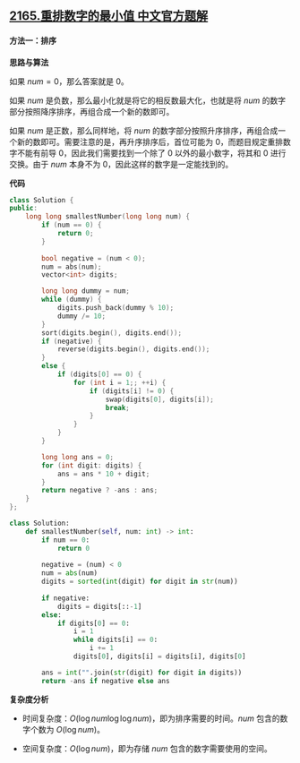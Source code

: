## [2165.重排数字的最小值 中文官方题解](https://leetcode.cn/problems/smallest-value-of-the-rearranged-number/solutions/100000/zhong-pai-shu-zi-de-zui-xiao-zhi-by-leet-p06c)

#### 方法一：排序

**思路与算法**

如果 $\textit{num} = 0$，那么答案就是 $0$。

如果 $\textit{num}$ 是负数，那么最小化就是将它的相反数最大化，也就是将 $\textit{num}$ 的数字部分按照降序排序，再组合成一个新的数即可。

如果 $\textit{num}$ 是正数，那么同样地，将 $\textit{num}$ 的数字部分按照升序排序，再组合成一个新的数即可。需要注意的是，再升序排序后，首位可能为 $0$，而题目规定重排数字不能有前导 $0$，因此我们需要找到一个除了 $0$ 以外的最小数字，将其和 $0$ 进行交换。由于 $\textit{num}$ 本身不为 $0$，因此这样的数字是一定能找到的。

**代码**

```C++ [sol1-C++]
class Solution {
public:
    long long smallestNumber(long long num) {
        if (num == 0) {
            return 0;
        }
        
        bool negative = (num < 0);
        num = abs(num);
        vector<int> digits;

        long long dummy = num;
        while (dummy) {
            digits.push_back(dummy % 10);
            dummy /= 10;
        }
        sort(digits.begin(), digits.end());
        if (negative) {
            reverse(digits.begin(), digits.end());
        }
        else {
            if (digits[0] == 0) {
                for (int i = 1;; ++i) {
                    if (digits[i] != 0) {
                        swap(digits[0], digits[i]);
                        break;
                    }
                }
            }
        }

        long long ans = 0;
        for (int digit: digits) {
            ans = ans * 10 + digit;
        }
        return negative ? -ans : ans;
    }
};
```

```Python [sol1-Python3]
class Solution:
    def smallestNumber(self, num: int) -> int:
        if num == 0:
            return 0
        
        negative = (num) < 0
        num = abs(num)
        digits = sorted(int(digit) for digit in str(num))
        
        if negative:
            digits = digits[::-1]
        else:
            if digits[0] == 0:
                i = 1
                while digits[i] == 0:
                    i += 1
                digits[0], digits[i] = digits[i], digits[0]

        ans = int("".join(str(digit) for digit in digits))
        return -ans if negative else ans
```

**复杂度分析**

- 时间复杂度：$O(\log \textit{num} \log\log \textit{num})$，即为排序需要的时间。$\textit{num}$ 包含的数字个数为 $O(\log \textit{num})$。

- 空间复杂度：$O(\log \textit{num})$，即为存储 $\textit{num}$ 包含的数字需要使用的空间。